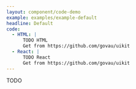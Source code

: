 ```yaml
---
layout: component/code-demo
example: examples/example-default
headline: Default
code:
  - HTML: |
      TODO HTML
      Get from https://github.com/govau/uikit
  - React: |
      TODO React
      Get from https://github.com/govau/uikit
---
```


TODO

